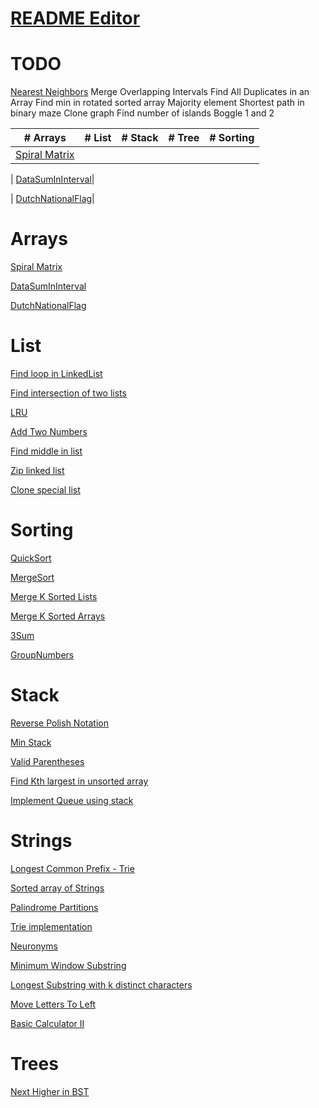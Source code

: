 # [README Editor](https://stackedit.io/app#)

# TODO
[Nearest Neighbors](https://www.geeksforgeeks.org/closest-pair-of-points-onlogn-implementation/)
Merge Overlapping Intervals
Find All Duplicates in an Array
Find min in rotated sorted array
Majority element
Shortest path in binary maze
Clone graph
Find number of islands
Boggle 1 and 2

|# Arrays  |# List | # Stack | # Tree  | # Sorting |
|----------|-------|---------|---------|-----------|
| [Spiral Matrix](https://github.com/leoriazuddin/ds-and-algo/blob/master/src/main/java/arrays/SpiralMatrix.java)|

| [DataSumInInterval](https://github.com/leoriazuddin/ds-and-algo/blob/master/src/main/java/arrays/DataSumInInterval.java)|

| [DutchNationalFlag](https://github.com/leoriazuddin/ds-and-algo/blob/master/src/main/java/arrays/DutchNationalFlag.java)|

# Arrays
[Spiral Matrix](https://github.com/leoriazuddin/ds-and-algo/blob/master/src/main/java/arrays/SpiralMatrix.java)

[DataSumInInterval](https://github.com/leoriazuddin/ds-and-algo/blob/master/src/main/java/arrays/DataSumInInterval.java)

[DutchNationalFlag](https://github.com/leoriazuddin/ds-and-algo/blob/master/src/main/java/arrays/DutchNationalFlag.java)

# List
[Find loop in LinkedList](https://github.com/leoriazuddin/ds-and-algo/blob/master/src/main/java/lists/DetectAndRemoveLoop.java)

[Find intersection of two lists](https://github.com/leoriazuddin/ds-and-algo/blob/master/src/main/java/lists/ListIntersectionNode.java)

[LRU](https://github.com/leoriazuddin/ds-and-algo/blob/master/src/main/java/lists/LRU.java)

[Add Two Numbers](https://github.com/leoriazuddin/ds-and-algo/blob/master/src/main/java/lists/AddTwoNumbers.java)

[Find middle in list](https://github.com/leoriazuddin/ds-and-algo/blob/master/src/main/java/lists/FindTheMiddle.java)

[Zip linked list](https://github.com/leoriazuddin/ds-and-algo/blob/master/src/main/java/lists/Zip.java)

[Clone special list](https://github.com/leoriazuddin/ds-and-algo/blob/master/src/main/java/lists/CloneSpecialList.java)

# Sorting
[QuickSort](https://github.com/leoriazuddin/ds-and-algo/blob/master/src/main/java/sorting/QuickSort.java)

[MergeSort](https://github.com/leoriazuddin/ds-and-algo/blob/master/src/main/java/sorting/MergeSort.java)

[Merge K Sorted Lists](https://github.com/leoriazuddin/ds-and-algo/blob/master/src/main/java/sorting/MergeKSortedLists.java)

[Merge K Sorted Arrays](https://github.com/leoriazuddin/ds-and-algo/blob/master/src/main/java/sorting/MergeKSortedArrays.java)

[3Sum](https://github.com/leoriazuddin/ds-and-algo/blob/master/src/main/java/sorting/ThreeSum.java)

[GroupNumbers](https://github.com/leoriazuddin/ds-and-algo/blob/master/src/main/java/sorting/GroupNumbers.java)

# Stack
[Reverse Polish Notation](https://github.com/leoriazuddin/ds-and-algo/blob/master/src/main/java/stack/ReversePolishNotation.java)

[Min Stack](https://github.com/leoriazuddin/ds-and-algo/blob/master/src/main/java/stack/MinStack.java)

[Valid Parentheses](https://github.com/leoriazuddin/ds-and-algo/blob/master/src/main/java/stack/ValidParentheses.java)

[Find Kth largest in unsorted array](https://github.com/leoriazuddin/ds-and-algo/blob/master/src/main/java/stack/KthLargest.java)

[Implement Queue using stack](https://github.com/leoriazuddin/ds-and-algo/blob/master/src/main/java/stack/QueueStack.java)

# Strings
[Longest Common Prefix - Trie](https://github.com/leoriazuddin/ds-and-algo/blob/master/src/main/java/strings/LongestCommonPrefixTrie.java)

[Sorted array of Strings](https://github.com/leoriazuddin/ds-and-algo/blob/master/src/main/java/strings/SearchSortedArrayOfStrings.java)

[Palindrome Partitions](https://github.com/leoriazuddin/ds-and-algo/blob/master/src/main/java/strings/PalindromePartitioning.java)

[Trie implementation](https://github.com/leoriazuddin/ds-and-algo/blob/master/src/main/java/strings/Trie.java)

[Neuronyms](https://github.com/leoriazuddin/ds-and-algo/blob/master/src/main/java/strings/Neuronyms.java)

[Minimum Window Substring](https://github.com/leoriazuddin/ds-and-algo/blob/master/src/main/java/strings/MinimumWindowSubstring.java)

[Longest Substring with k distinct characters](https://github.com/leoriazuddin/ds-and-algo/blob/master/src/main/java/strings/LongestSubstringWithKDistinctCharacters.java)

[Move Letters To Left](https://github.com/leoriazuddin/ds-and-algo/blob/master/src/main/java/strings/MoveLettersToLeft.java)

[Basic Calculator II](https://github.com/leoriazuddin/ds-and-algo/blob/master/src/main/java/strings/BasicCalculator.java)

# Trees

[Next Higher in BST](https://github.com/leoriazuddin/ds-and-algo/blob/master/src/main/java/trees/FindNextHigher.java)


